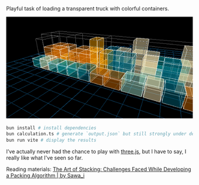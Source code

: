Playful task of loading a transparent truck with colorful containers.

![preview.gif](preview.gif)

```bash
bun install # install dependencies
bun calculation.ts # generate `output.json` but still strongly under development! 🐣
bun run vite # display the results
```

I’ve actually never had the chance to play with [three.js](https://threejs.org/), but I have to say, I really like what I've seen so far.

Reading materials:
[The Art of Stacking: Challenges Faced While Developing a Packing Algorithm | by Sawa_i](https://medium.com/@fayyazawais1412/the-art-of-stacking-challenges-faced-while-developing-a-packing-algorithm-64d869b924ab)